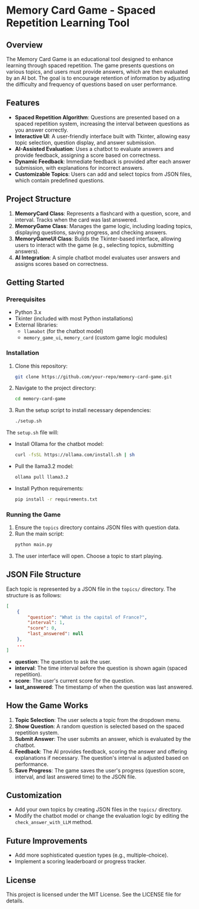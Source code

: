 # Memory Card Game - Spaced Repetition Learning Tool

## Overview

The Memory Card Game is an educational tool designed to enhance learning through spaced repetition. The game presents questions on various topics, and users must provide answers, which are then evaluated by an AI bot. The goal is to encourage retention of information by adjusting the difficulty and frequency of questions based on user performance.

## Features
- **Spaced Repetition Algorithm**: Questions are presented based on a spaced repetition system, increasing the interval between questions as you answer correctly.
- **Interactive UI**: A user-friendly interface built with Tkinter, allowing easy topic selection, question display, and answer submission.
- **AI-Assisted Evaluation**: Uses a chatbot to evaluate answers and provide feedback, assigning a score based on correctness.
- **Dynamic Feedback**: Immediate feedback is provided after each answer submission, with explanations for incorrect answers.
- **Customizable Topics**: Users can add and select topics from JSON files, which contain predefined questions.

## Project Structure

1. **MemoryCard Class**: Represents a flashcard with a question, score, and interval. Tracks when the card was last answered.
2. **MemoryGame Class**: Manages the game logic, including loading topics, displaying questions, saving progress, and checking answers.
3. **MemoryGameUI Class**: Builds the Tkinter-based interface, allowing users to interact with the game (e.g., selecting topics, submitting answers).
4. **AI Integration**: A simple chatbot model evaluates user answers and assigns scores based on correctness.

## Getting Started

### Prerequisites
- Python 3.x
- Tkinter (included with most Python installations)
- External libraries:
  - `llamabot` (for the chatbot model)
  - `memory_game_ui`, `memory_card` (custom game logic modules)

### Installation
1. Clone this repository:
    ```bash
    git clone https://github.com/your-repo/memory-card-game.git
    ```
2. Navigate to the project directory:
    ```bash
    cd memory-card-game
    ```

3. Run the setup script to install necessary dependencies:
    ```bash
    ./setup.sh
    ```

The `setup.sh` file will:
- Install Ollama for the chatbot model:
    ```bash
    curl -fsSL https://ollama.com/install.sh | sh
    ```
- Pull the llama3.2 model:
    ```bash
    ollama pull llama3.2
    ```
- Install Python requirements:
    ```bash
    pip install -r requirements.txt
    ```

### Running the Game
1. Ensure the `topics` directory contains JSON files with question data.
2. Run the main script:
    ```bash
    python main.py
    ```
3. The user interface will open. Choose a topic to start playing.

## JSON File Structure
Each topic is represented by a JSON file in the `topics/` directory. The structure is as follows:
```json
[
    {
        "question": "What is the capital of France?",
        "interval": 1,
        "score": 0,
        "last_answered": null
    },
    ...
]
```
- **question**: The question to ask the user.
- **interval**: The time interval before the question is shown again (spaced repetition).
- **score**: The user's current score for the question.
- **last_answered**: The timestamp of when the question was last answered.

## How the Game Works
1. **Topic Selection**: The user selects a topic from the dropdown menu.
2. **Show Question**: A random question is selected based on the spaced repetition system.
3. **Submit Answer**: The user submits an answer, which is evaluated by the chatbot.
4. **Feedback**: The AI provides feedback, scoring the answer and offering explanations if necessary. The question's interval is adjusted based on performance.
5. **Save Progress**: The game saves the user's progress (question score, interval, and last answered time) to the JSON file.

## Customization
- Add your own topics by creating JSON files in the `topics/` directory.
- Modify the chatbot model or change the evaluation logic by editing the `check_answer_with_LLM` method.

## Future Improvements
- Add more sophisticated question types (e.g., multiple-choice).
- Implement a scoring leaderboard or progress tracker.

## License
This project is licensed under the MIT License. See the LICENSE file for details.

